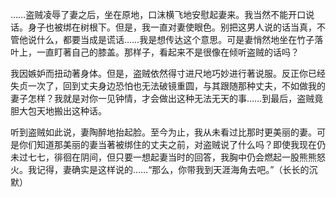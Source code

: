 
……盗贼凌辱了妻之后，坐在原地，口沫横飞地安慰起妻来。我当然不能开口说话。身子也被绑在树根下。但是，我一直对妻使眼色。别把这男人说的话当真，不管他说什么，都要当成是谎话……我是想传达这个意思。可是妻悄然地坐在竹子落叶上，一直盯著自己的膝盖。那样子，看起来不是很像在倾听盗贼的话吗？

我因嫉妒而扭动著身体。但是，盗贼依然得寸进尺地巧妙进行著说服。反正你已经失贞一次了，回到丈夫身边恐怕也无法破镜重圆，与其跟随那种丈夫，不如做我的妻子怎样？我就是对你一见钟情，才会做出这种无法无天的事……到最后，盗贼竟胆大包天地搬出这种话。

听到盗贼如此说，妻陶醉地抬起脸。至今为止，我从未看过比那时更美丽的妻。可是你们知道那美丽的妻当著被绑住的丈夫之前，对盗贼说了什么吗？即使我现在仍未过七七，徘徊在阴间，但只要一想起妻当时的回答，我胸中仍会燃起一股熊熊怒火。我记得，妻确实是这样说的……“那么，你带我到天涯海角去吧。”（长长的沉默）